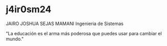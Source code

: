 # j4ir0sm24

JAIRO JOSHUA SEJAS MAMANI
Ingenieria de Sistemas

"La educación es el arma más poderosa que puedes usar para cambiar el mundo."
